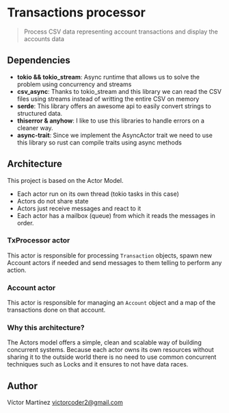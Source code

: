 # Transactions processor

> Process CSV data representing account transactions and display the accounts data

## Dependencies

- **tokio && tokio_stream**: Async runtime that allows us to solve the problem
  using concurrency and streams
- **csv_async**: Thanks to tokio_stream and this library we can read the CSV
  files using streams instead of writting the entire CSV on memory
- **serde**: This library offers an awesome api to easily convert strings to
  structured data.
- **thiserror & anyhow**: I like to use this libraries to handle errors on a
  cleaner way.
- **async-trait**: Since we implement the AsyncActor trait we need to use this
  library so rust can compile traits using async methods

## Architecture

This project is based on the Actor Model.

- Each actor run on its own thread (tokio tasks in this case)
- Actors do not share state
- Actors just receive messages and react to it
- Each actor has a mailbox (queue) from which it reads the messages in order.

### TxProcessor actor

This actor is responsible for processing `Transaction` objects, spawn new
Account actors if needed and send messages to them telling to perform any
action.

### Account actor

This actor is responsible for managing an `Account` object and a map of the
transactions done on that account.

### Why this architecture?

The Actors model offers a simple, clean and scalable way of building concurrent
systems. Because each actor owns its own resources without sharing it to the
outside world there is no need to use common concurrent techniques such as Locks
and it ensures to not have data races.

## Author

Víctor Martínez <victorcoder2@gmail.com>

